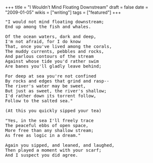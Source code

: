 +++
title = "I Wouldn't Mind Floating Downstream"
draft = false
date = "2009-01-05"
wikis = ["writing"]
tags = ["featured"]
+++

<pre>
"I would not mind floating downstream;
End up among the fish and whales.

Of the ocean waters, dark and deep,
I'm not afraid, for I do know
That, once you've lived among the corals,
The muddy currents, pebbles and rocks,
And parlous contours of the stream
Against whose tide you'd rather swim
Are banes you'll gladly leave behind;

For deep at sea you're not confined
By rocks and edges that grind and rasp--
The river's water may be sweet,
But just as sweet, the river's shallow;
I'd rather down its torrent follow,
Follow to the salted sea."

(At this you quickly sipped your tea)

"Yes, in the sea I'll freely trace
The peaceful ebbs of open space,
More free than any shallow stream;
As free as logic in a dream."

Again you sipped, and leaned, and laughed,
Then played a moment with your scarf;
And I suspect you did agree.
</pre>
